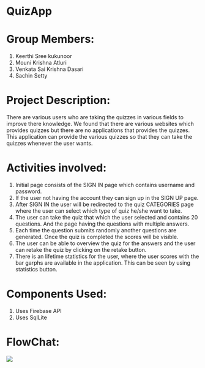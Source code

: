 # QuizApp


# Group Members:

1. Keerthi Sree kukunoor
2. Mouni Krishna Atluri
3. Venkata Sai Krishna Dasari
4. Sachin Setty

# Project Description:
There are various users who are taking the quizzes in various fields to improve there knowledge. We found that there are various websites which provides quizzes but there are no applications that provides the quizzes. This application can provide the various quizzes so that they can take the quizzes whenever the user wants.   


# Activities involved:

1.	Initial page consists of the SIGN IN page which contains username and password.
2.	If the user not having the account they can sign up in the SIGN UP page.
3.	After SIGN IN the user will be redirected to the quiz CATEGORIES page where the user can select which type of quiz he/she want to take.
4.	The user can take the quiz that which the user selected and contains 20 questions. And the page having the questions with multiple answers.
5.	Each time the question submits randomly another questions are generated. Once the quiz is completed the scores will be visible.
6. The user can be able to overview the quiz for the answers and the user can retake the quiz by clicking on the retake button.
7. There is an lifetime statistics for the user, where the user scores with the bar garphs are available in the application. This can be seen by using statistics button.

# Components Used:

1. Uses Firebase API
2. Uses SqlLite

 # FlowChat:
 ![](https://github.com/mounikrishna/QuizApp/blob/master/androidFlowchat.jpeg)




